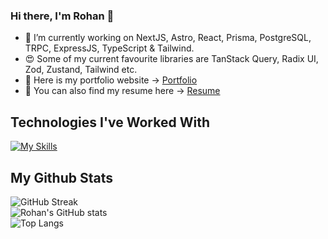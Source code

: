### Hi there, I'm Rohan 👋

- 🔭 I’m currently working on NextJS, Astro, React, Prisma, PostgreSQL, TRPC, ExpressJS, TypeScript & Tailwind.
- :heart_eyes: Some of my current favourite libraries are TanStack Query, Radix UI, Zod, Zustand, Tailwind etc.
- :link: Here is my portfolio website -> [Portfolio](https://rohan-shrestha.com.np)
- :page_facing_up: You can also find my resume here -> [Resume](https://rohan-shrestha.com.np/resume.pdf)

## Technologies I've Worked With
[![My Skills](https://skillicons.dev/icons?i=nextjs,astro,vite,webpack,react,redux,prisma,mysql,mongodb,ts,js,tailwind,sass,materialui,css,html,nodejs,express,c,cpp,py,linux)](https://rohanshrestha.dev)

## My Github Stats
![GitHub Streak](https://streak-stats.demolab.com?user=rohanshrestha01&theme=tokyonight&hide_border=true&border_radius=20)
<br/>
![Rohan's GitHub stats](https://rohanshrestha01.vercel.app/api?username=rohanshrestha01&count_private=true&show_icons=true&theme=tokyonight&hide_border=true&border_radius=20) &emsp; &emsp;
<br/>
![Top Langs](https://rohanshrestha01.vercel.app/api/top-langs/?username=rohanshrestha01&theme=tokyonight&layout=compact&hide_border=true&border_radius=20)
